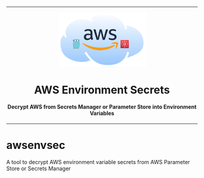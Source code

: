 <hr>
<p align="center">
  <img src="reference/awsenvsec.png" width=231px >
</p>
<h1 align="center">AWS Environment Secrets</h1>
<h4 align="center">Decrypt AWS from Secrets Manager or Parameter Store into Environment Variables</h4>
<hr>

# awsenvsec
A tool to decrypt AWS environment variable secrets from AWS Parameter Store or Secrets Manager

